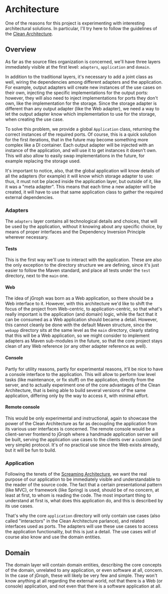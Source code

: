 # Architecture

One of the reasons for this project is experimenting with interesting architectural solutions. In particular, I'll try
here to follow the guidelines of the
[Clean Architecture](https://8thlight.com/blog/uncle-bob/2012/08/13/the-clean-architecture.html).


## Overview

As far as the source files organization is concerned, we'll have three layers immediately visible at the first level:
`adapters`, `application` and `domain`.

In addition to the traditional layers, it's necessary to add a joint class as well, wiring the dependencies among
different adapters and the application. For example, output adapters will create new instances of the use cases on their
own, injecting the specific implementations for the output ports: however, they will also need to inject implementations
for ports they don't own, like the implementation for the storage. Since the storage adapter is different than any
output adapter (like the Web adapter), we need a way to let the output adapter know which implementation to use for
the storage, when creating the use case.

To solve this problem, we provide a global `Application` class, returning the correct instances of the required ports.
Of course, this is a quick solution for the first iterations, that in the future may become something more complex like
a DI container. Each output adapter will be injected with an instance of the application, and will use it to get
instances it doesn't own. This will also allow to easily swap implementations in the future, for example replacing the
storage used.

It's important to notice, also, that the global application will know details of all the adapters (for example) it will
know which storage adapter to use: thus, it must not be placed inside the application layer, but outside of it, like it
was a "meta adapter". This means that each time a new adapter will be created, it will have to use that same application
class to gather the required external dependencies.


### Adapters

The `adapters` layer contains all technological details and choices, that will be used by the application, without it
knowing about any specific choice, by means of proper interfaces and the Dependency Inversion Principle wherever
necessary.

#### Tests
This is the first way we'll use to interact with the application. These are also the only exception to the directory
structure we are defining, since it's just easier to follow the Maven standard, and place all tests under the `test`
directory, next to the `main` one.

#### Web
The idea of jGroph was born as a Web application, so there should be a Web interface to it. However, with this
architecture we'd like to shift the focus of the project from Web-centric, to application-centric, so that what's really
important is the application (and domain) logic, while the fact that it can be consumed as a Web application should
became a detail. However, this cannot cleanly be done with the default Maven structure, since the `webapp` directory
sits at the same level as the `main` directory, clearly stating that this will be a Web application, so we might
consider to implement adapters as Maven sub-modules in the future, so that the core project stays clean of any Web
reference (or any other adapter reference as well).

#### Console
Partly for utility reasons, partly for experimental reasons, it'll be nice to have a console interface to the
application. This will allow to perform low level tasks (like maintenance, or fix stuff) on the application, directly
from the server, and to actually experiment one of the core advantages of the Clean Architecture, that is being able to
build several versions of the same application, differing only by the way to access it, with minimal effort.

#### Remote console
This would be only experimental and instructional, again to showcase the power of the Clean Architecture as far as
decoupling the application from its various user interfaces is concerned. The remote console would be a client-server
frontend to jGroph where a handmade application server will be built, serving the application use cases to the clients
over a custom (and very simple) protocol. It's of no practical use since the Web exists already, but it will be fun to
build.


### Application

Following the tenets of the
[Screaming Architecture](https://8thlight.com/blog/uncle-bob/2011/09/30/Screaming-Architecture.html), we want the real
purpose of our application to be immediately visible and understandable to the reader of the source code. The fact that
a certain presentational pattern (like MVC), or framework (like Spring) is used, should be of no concern, at least at
first, to whom is reading the code. The most important thing to understand at first is, what does this application do,
and this is described by its use cases.

That's why the core `application` directory will only contain use cases (also called "interactors" in the Clean
Architecture parlance), and related interfaces used as ports. The adapters will use these use cases to access the
application functionality, but this is just a detail. The use cases will of course also know and use the domain
entities.


## Domain

The domain layer will contain domain entities, describing the core concepts of the domain, unrelated to any application,
or even software at all, concern. In the case of jGroph, these will likely be very few and simple. They won't know
anything at all regarding the external world, not that there is a Web (or console) application, and not even that there
is a software application at    all.